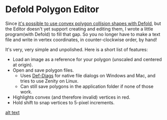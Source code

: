 # Defold Polygon Editor

Since [it's possible to use convex polygon collision shapes with Defold](https://forum.defold.com/t/does-defold-support-only-three-shapes-for-collision-solved/1985), but the Editor doesn't yet support creating and editing them, I wrote a little program(with Defold) to fill that gap. So you no longer have to make a text file and write in vertex coordinates, in counter-clockwise order, by hand!

It's very, very simple and unpolished. Here is a short list of features:
- Load an image as a reference for your polygon (unscaled and centered at origin).
- Open and save polygon files.
    - Uses [Def-Diags](https://github.com/andsve/def-diags/) for native file dialogs on Windows and Mac, and tries to use Zenity on Linux.
    - Can still save polygons in the application folder if none of those work.
- Highlights convex (and therefore invalid) vertices in red.
- Hold shift to snap vertices to 5-pixel increments.

[alt text](https://github.com/rgrams/defold_polygon_editor/screenshot.png "Editor screenshot")
